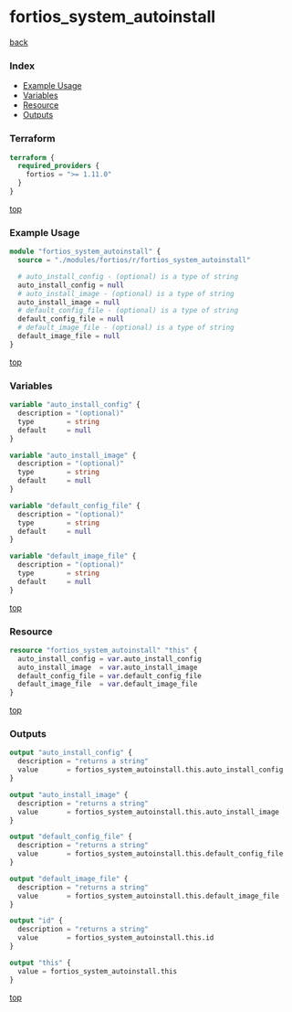 # fortios_system_autoinstall

[back](../fortios.md)

### Index

- [Example Usage](#example-usage)
- [Variables](#variables)
- [Resource](#resource)
- [Outputs](#outputs)

### Terraform

```terraform
terraform {
  required_providers {
    fortios = ">= 1.11.0"
  }
}
```

[top](#index)

### Example Usage

```terraform
module "fortios_system_autoinstall" {
  source = "./modules/fortios/r/fortios_system_autoinstall"

  # auto_install_config - (optional) is a type of string
  auto_install_config = null
  # auto_install_image - (optional) is a type of string
  auto_install_image = null
  # default_config_file - (optional) is a type of string
  default_config_file = null
  # default_image_file - (optional) is a type of string
  default_image_file = null
}
```

[top](#index)

### Variables

```terraform
variable "auto_install_config" {
  description = "(optional)"
  type        = string
  default     = null
}

variable "auto_install_image" {
  description = "(optional)"
  type        = string
  default     = null
}

variable "default_config_file" {
  description = "(optional)"
  type        = string
  default     = null
}

variable "default_image_file" {
  description = "(optional)"
  type        = string
  default     = null
}
```

[top](#index)

### Resource

```terraform
resource "fortios_system_autoinstall" "this" {
  auto_install_config = var.auto_install_config
  auto_install_image  = var.auto_install_image
  default_config_file = var.default_config_file
  default_image_file  = var.default_image_file
}
```

[top](#index)

### Outputs

```terraform
output "auto_install_config" {
  description = "returns a string"
  value       = fortios_system_autoinstall.this.auto_install_config
}

output "auto_install_image" {
  description = "returns a string"
  value       = fortios_system_autoinstall.this.auto_install_image
}

output "default_config_file" {
  description = "returns a string"
  value       = fortios_system_autoinstall.this.default_config_file
}

output "default_image_file" {
  description = "returns a string"
  value       = fortios_system_autoinstall.this.default_image_file
}

output "id" {
  description = "returns a string"
  value       = fortios_system_autoinstall.this.id
}

output "this" {
  value = fortios_system_autoinstall.this
}
```

[top](#index)